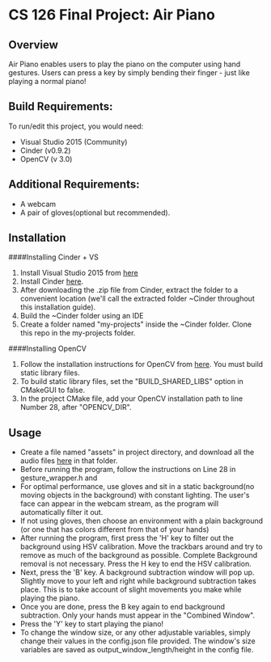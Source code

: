 # CS 126 Final Project: Air Piano
## Overview
Air Piano enables users to play the piano on the computer using hand gestures. Users can press a key by simply bending their finger - just like playing a normal piano! 

## Build Requirements:
To run/edit this project, you would need:
* Visual Studio 2015 (Community)
* Cinder (v0.9.2)
* OpenCV (v 3.0)
## Additional Requirements:
* A webcam
* A pair of gloves(optional but recommended).

## Installation

####Installing Cinder + VS
1) Install Visual Studio 2015 from [here](https://my.visualstudio.com/Downloads?q=visual%20studio%202015&wt.mc_id=o%7Emsft%7Evscom%7Eolder-downloads)
2) Install Cinder [here](https://libcinder.org/download).
3) After downloading the .zip file from Cinder, extract the folder to a convenient location (we'll call the extracted folder ~Cinder throughout this installation guide). 
4) Build the ~Cinder folder using an IDE 
5) Create a folder named "my-projects" inside the ~Cinder folder. Clone this repo in the my-projects folder.

####Installing OpenCV
1) Follow the installation instructions for OpenCV from [here](https://docs.opencv.org/master/d3/d52/tutorial_windows_install.html). You must build static library files.
2) To build static library files, set the "BUILD_SHARED_LIBS" option in CMakeGUI to false.
3) In the project CMake file, add your OpenCV installation path to line Number 28, after "OPENCV_DIR".

## Usage
* Create a file named "assets" in project directory, and download all the audio files [here](https://drive.google.com/drive/folders/1maoL-CzKkF1AZgK4RKIQjbxkHjMYfokx?usp=sharing) in that folder.
* Before running the program, follow the instructions on Line 28 in gesture_wrapper.h and 
* For optimal performance, use gloves and sit in a static background(no moving objects in the background) with constant lighting. The user's face can appear in the webcam stream, as the program will automatically filter it out.
* If not using gloves, then choose an environment with a plain background (or one that has colors different from that of your hands)
* After running the program, first press the 'H' key to filter out the background using HSV calibration. Move the trackbars around and try to remove as much of the background as possible. Complete Background removal is not necessary. Press the H key to end the HSV calibration.
* Next, press the 'B' key. A background subtraction window will pop up. Slightly move to your left and right while background subtraction takes place. This is to take account of slight movements you make while playing the piano.
* Once you are done, press the B key again to end background subtraction. Only your hands must appear in the "Combined Window".
* Press the 'Y' key to start playing the piano!
* To change the window size, or any other adjustable variables, simply change their values in the config.json file provided. The window's size variables are saved as output_window_length/height in the config file.


